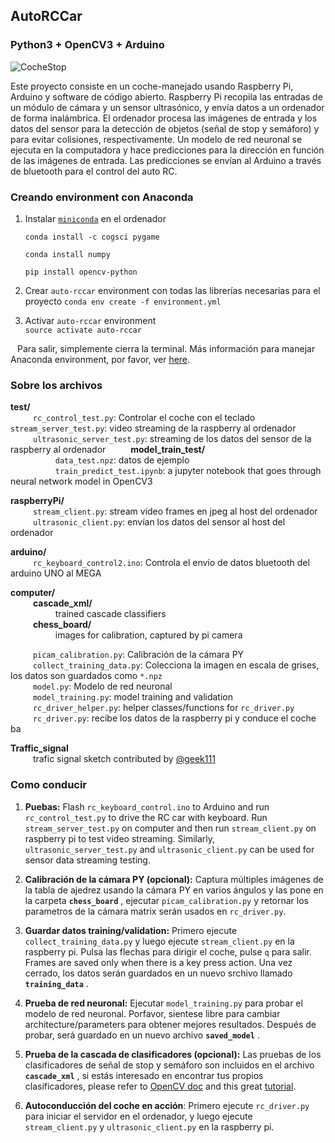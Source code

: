 ## AutoRCCar
### Python3 + OpenCV3 + Arduino

![CocheStop](https://user-images.githubusercontent.com/31405248/114219797-6d588400-996b-11eb-8067-5558f750197d.gif)

Este proyecto consiste en un coche-manejado usando Raspberry Pi, Arduino y software de código abierto. Raspberry Pi recopila las entradas de un módulo de cámara y un sensor ultrasónico, y envía datos a un ordenador de forma inalámbrica. El ordenador procesa las imágenes de entrada y los datos del sensor para la detección de objetos (señal de stop y semáforo) y para evitar colisiones, respectivamente. Un modelo de red neuronal se ejecuta en la computadora y hace predicciones para la dirección en función de las imágenes de entrada. Las predicciones se envían al Arduino a través de bluetooth para el control del auto RC.
  
### Creando environment con Anaconda
  1. Instalar [`miniconda`](https://conda.io/miniconda.html) en el ordenador
  
      ```conda install -c cogsci pygame```
      
      ```conda install numpy```
      
      ```pip install opencv-python```
      
  2. Crear `auto-rccar` environment con todas las librerías necesarias para el proyecto 
     ```conda env create -f environment.yml```
     
  3. Activar `auto-rccar` environment  
     ```source activate auto-rccar```
  
  &ensp; Para salir, simplemente cierra la terminal. Más información para manejar Anaconda environment, por favor, ver [here](https://conda.io/docs/user-guide/tasks/manage-environments.html).
  
### Sobre los archivos
**test/**  
  &emsp; &emsp; `rc_control_test.py`: Controlar el coche con el teclado 
  &emsp; &emsp;  `stream_server_test.py`: video streaming de la raspberry al ordenador  
  &emsp; &emsp;  `ultrasonic_server_test.py`: streaming de los datos del sensor de la raspberry al ordenador 
  &emsp; &emsp;  **model_train_test/**  
      &emsp; &emsp;  &emsp; &emsp; `data_test.npz`: datos de ejemplo  
      &emsp; &emsp;  &emsp; &emsp; `train_predict_test.ipynb`: a jupyter notebook that goes through neural network model in OpenCV3  
  
**raspberryPi/**    
  &emsp; &emsp;  `stream_client.py`:        stream video frames en jpeg al host del ordenador 
  &emsp; &emsp;  `ultrasonic_client.py`:    envían los datos del sensor al host del ordenador
  
**arduino/**  
  &emsp; &emsp;  `rc_keyboard_control2.ino`: Controla el envío de datos bluetooth del arduino UNO al MEGA
  
**computer/**    
  &emsp; &emsp;  **cascade_xml/**  
      &emsp; &emsp;  &emsp; &emsp;  trained cascade classifiers  
  &emsp; &emsp;  **chess_board/**   
      &emsp; &emsp;  &emsp; &emsp;  images for calibration, captured by pi camera  
      
  &emsp; &emsp;  `picam_calibration.py`:     Calibración de la cámara PY  
  &emsp; &emsp;  `collect_training_data.py`: Colecciona la imagen en escala de grises, los datos son guardados como `*.npz`  
  &emsp; &emsp;  `model.py`:                 Modelo de red neuronal  
  &emsp; &emsp;  `model_training.py`:        model training and validation  
  &emsp; &emsp;  `rc_driver_helper.py`:      helper classes/functions for `rc_driver.py`  
  &emsp; &emsp;  `rc_driver.py`:             recibe los datos de la raspberry pi y conduce el coche ba
  
**Traffic_signal**  
  &emsp; &emsp;  trafic signal sketch contributed by [@geek111](https://github.com/geek1111)


### Como conducir
1. **Puebas:** Flash `rc_keyboard_control.ino` to Arduino and run `rc_control_test.py` to drive the RC car with keyboard. Run `stream_server_test.py` on computer and then run `stream_client.py` on raspberry pi to test video streaming. Similarly, `ultrasonic_server_test.py` and `ultrasonic_client.py` can be used for sensor data streaming testing.   

2. **Calibración de la cámara PY (opcional):** Captura múltiples imágenes de la tabla de ajedrez usando la cámara PY en varios ángulos y las pone en la carpeta **`chess_board`** , ejecutar `picam_calibration.py` y retornar los parametros de la cámara matrix serán usados en `rc_driver.py`.

3. **Guardar datos training/validation:** Primero ejecute `collect_training_data.py` y luego ejecute `stream_client.py` en la raspberry pi. Pulsa las flechas para dirigir el coche, pulse `q` para salir. Frames are saved only when there is a key press action. Una vez cerrado, los datos serán guardados en un nuevo srchivo llamado **`training_data`** .

4. **Prueba de red neuronal:** Ejecutar `model_training.py` para probar el modelo de red neuronal. Porfavor, sientese libre para cambiar architecture/parameters para obtener mejores resultados. Después de probar, será guardado en un nuevo archivo **`saved_model`** .

5. **Prueba de la cascada de clasificadores (opcional):** Las pruebas de los clasificadores de señal de stop y semáforo son incluidos en el archivo **`cascade_xml`** , si estás interesado en encontrar tus propios clasificadores, please refer to [OpenCV doc](http://docs.opencv.org/doc/user_guide/ug_traincascade.html) and this great [tutorial](http://coding-robin.de/2013/07/22/train-your-own-opencv-haar-classifier.html).

6. **Autoconducción del coche en acción**: Primero ejecute `rc_driver.py` para iniciar el servidor en el ordenador, y luego ejecute `stream_client.py` y `ultrasonic_client.py` en la raspberry pi. 

